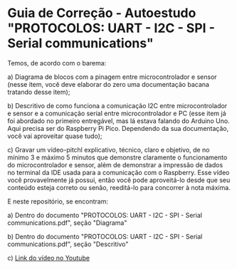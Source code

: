 # Guia de Correção - Autoestudo "PROTOCOLOS: UART - I2C - SPI - Serial communications"

Temos, de acordo com o barema: 

a) Diagrama de blocos com a pinagem entre microcontrolador e sensor (nesse item, você deve elaborar do zero uma documentação bacana tratando desse item);

b) Descritivo de como funciona a comunicação I2C entre microcontrolador e sensor e a comunicação serial entre microcontrolador e PC (esse item já foi abordado no primeiro entregável, mas lá estava falando do Arduino Uno. Aqui precisa ser do Raspberry Pi Pico. Dependendo da sua documentação, você vai aproveitar quase tudo);

c) Gravar um vídeo-pitchl explicativo, técnico, claro e objetivo, de no mínimo 3 e máximo 5 minutos que demonstre claramente o funcionamento do microcontrolador e sensor, além de demonstrar a impressão de dados no terminal da IDE usada para a comunicação com o Raspberry. Esse vídeo você provavelmente já possui, então você pode aproveitá-lo desde que seu conteúdo esteja correto ou senão, reeditá-lo para concorrer à nota máxima.

E neste repositório, se encontram: 

a) Dentro do documento "PROTOCOLOS: UART - I2C - SPI - Serial communications.pdf", seção "Diagrama"

b) Dentro do documento "PROTOCOLOS: UART - I2C - SPI - Serial communications.pdf", seção "Descritivo"

c) [Link do vídeo no Youtube](https://youtu.be/VG7P5S4T6b0)
